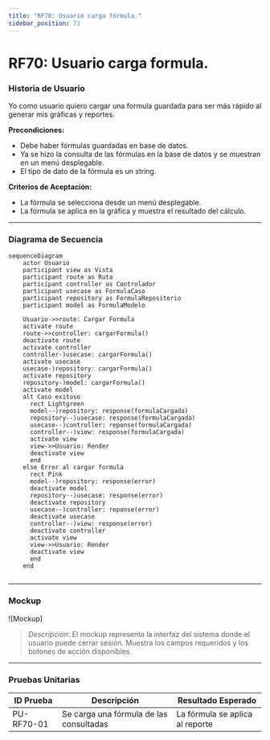 ```yaml
---
title: "RF70: Usuario carga fórmula."  
sidebar_position: 71
---
```


# RF70: Usuario carga formula.

### Historia de Usuario

Yo como usuario quiero cargar una formula guardada para ser más rápido al generar mis gráficas y reportes.

  **Precondiciones:**
  - Debe haber fórmulas guardadas en base de datos.
  - Ya se hizo la consulta de las fórmulas en la base de datos y se muestran en un menú desplegable.
  - El tipo de dato de la fórmula es un string. 

  **Criterios de Aceptación:**
  - La fórmula se selecciona desde un menú desplegable.
  - La fórmula se aplica en la gráfica y muestra el resultado del cálculo. 
  
---


### Diagrama de Secuencia

```mermaid
sequenceDiagram
    actor Usuario
    participant view as Vista
    participant route as Ruta
    participant controller as Controlador
    participant usecase as FormulaCaso
    participant repository as FormulaRepositorio
    participant model as FormulaModelo

    Usuario->>route: Cargar Formula
    activate route
    route->>controller: cargarFormula()
    deactivate route
    activate controller
    controller-)usecase: cargarFormula()
    activate usecase
    usecase-)repository: cargarFormula()
    activate repository
    repository-)model: cargarFormula()
    activate model 
    alt Caso exitoso
      rect Lightgreen
      model--)repository: response(formulaCargada)
      repository--)usecase: response(formulaCargada)
      usecase--)controller: reponse(formulaCargada)
      controller--)view: response(formulaCargada)
      activate view
      view->>Usuario: Render
      deactivate view
      end
    else Error al cargar formula
      rect Pink
      model--)repository: response(error)
      deactivate model
      repository--)usecase: response(error)
      deactivate repository
      usecase--)controller: reponse(error)
      deactivate usecase
      controller--)view: response(error)
      deactivate controller
      activate view
      view->>Usuario: Render
      deactivate view
      end
    end
    
```

---

### Mockup

![Mockup]

> *Descripción*: El mockup representa la interfaz del sistema donde el usuario puede cerrar sesión. Muestra los campos requeridos y los botones de acción disponibles.

---

### Pruebas Unitarias 
| ID Prueba | Descripción | Resultado Esperado |
|-----------|-------------|--------------------|
|PU-RF70-01 | Se carga una fórmula de las consultadas | La fórmula se aplica al reporte |